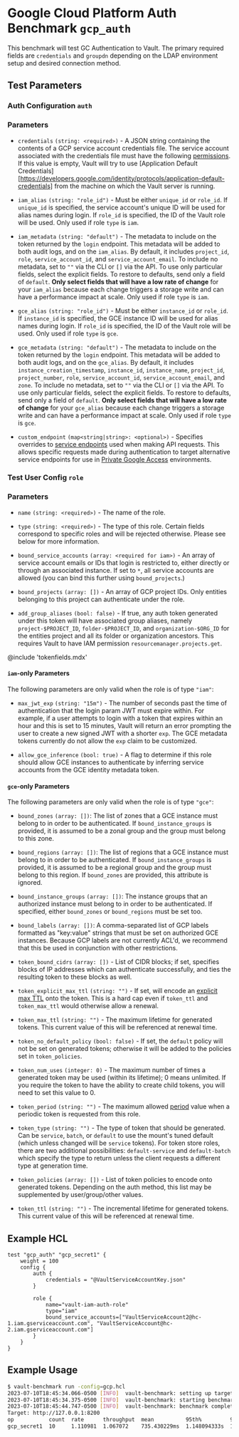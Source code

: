 # Google Cloud Platform Auth Benchmark `gcp_auth`

This benchmark will test GC Authentication to Vault. The primary required fields are `credentials` and `groupdn` depending on the LDAP environment setup and desired connection method.

## Test Parameters

### Auth Configuration `auth`
### Parameters
- `credentials` `(string: <required>)` - A JSON string containing the contents of a GCP
  service account credentials file. The service account associated with the credentials
  file must have the following [permissions](https://developer.hashicorp.com/vault/docs/auth/gcp#required-gcp-permissions).
  If this value is empty, Vault will try to use [Application Default Credentials][https://developers.google.com/identity/protocols/application-default-credentials]
  from the machine on which the Vault server is running.

- `iam_alias` `(string: "role_id")` - Must be either `unique_id` or `role_id`.
  If `unique_id` is specified, the service account's unique ID will be used for
  alias names during login. If `role_id` is specified, the ID of the Vault role
  will be used. Only used if role `type` is `iam`.

- `iam_metadata` `(string: "default")` - The metadata to include on the token
  returned by the `login` endpoint. This metadata will be added to both audit logs,
  and on the `iam_alias`. By default, it includes `project_id`, `role`,
  `service_account_id`, and `service_account_email`. To include no metadata,
  set to `""` via the CLI or `[]` via the API. To use only particular fields, select
  the explicit fields. To restore to defaults, send only a field of `default`.
  **Only select fields that will have a low rate of change** for your `iam_alias` because
  each change triggers a storage write and can have a performance impact at scale.
  Only used if role `type` is `iam`.

- `gce_alias` `(string: "role_id")` - Must be either `instance_id` or `role_id`.
  If `instance_id` is specified, the GCE instance ID will be used for alias names
  during login. If `role_id` is specified, the ID of the Vault role will be used.
  Only used if role `type` is `gce`.

- `gce_metadata` `(string: "default")` - The metadata to include on the token
  returned by the `login` endpoint. This metadata will be added to both audit logs,
  and on the `gce_alias`. By default, it includes `instance_creation_timestamp`,
  `instance_id`, `instance_name`, `project_id`, `project_number`, `role`,
  `service_account_id`, `service_account_email`, and `zone`. To include no metadata,
  set to `""` via the CLI or `[]` via the API. To use only particular fields, select
  the explicit fields. To restore to defaults, send only a field of `default`.
  **Only select fields that will have a low rate of change** for your `gce_alias` because
  each change triggers a storage write and can have a performance impact at scale.
  Only used if role `type` is `gce`.

- `custom_endpoint` `(map<string|string>: <optional>)` - Specifies overrides to
  [service endpoints](https://cloud.google.com/apis/design/glossary#api_service_endpoint)
  used when making API requests. This allows specific requests made during authentication
  to target alternative service endpoints for use in [Private Google Access](https://cloud.google.com/vpc/docs/configure-private-google-access)
  environments.

### Test User Config `role`
### Parameters

- `name` `(string: <required>)` - The name of the role.

- `type` `(string: <required>)` - The type of this role. Certain fields
  correspond to specific roles and will be rejected otherwise. Please see below
  for more information.

- `bound_service_accounts` `(array: <required for iam>)` - An array of
  service account emails or IDs that login is restricted to,
  either directly or through an associated instance. If set to
  `*`, all service accounts are allowed (you can bind this further using
  `bound_projects`.)

- `bound_projects` `(array: [])` - An array of GCP project IDs. Only entities
  belonging to this project can authenticate under the role.

- `add_group_aliases` `(bool: false)` - If true, any auth token
  generated under this token will have associated group aliases, namely
  `project-$PROJECT_ID`, `folder-$PROJECT_ID`, and `organization-$ORG_ID`
  for the entities project and all its folder or organization ancestors. This
  requires Vault to have IAM permission `resourcemanager.projects.get`.

@include 'tokenfields.mdx'

#### `iam`-only Parameters

The following parameters are only valid when the role is of type `"iam"`:

- `max_jwt_exp` `(string: "15m")` - The number of seconds past the time of
  authentication that the login param JWT must expire within. For example, if a
  user attempts to login with a token that expires within an hour and this is
  set to 15 minutes, Vault will return an error prompting the user to create a
  new signed JWT with a shorter `exp`. The GCE metadata tokens currently do not
  allow the `exp` claim to be customized.

- `allow_gce_inference` `(bool: true)` - A flag to determine if this role should
  allow GCE instances to authenticate by inferring service accounts from the
  GCE identity metadata token.

#### `gce`-only Parameters

The following parameters are only valid when the role is of type `"gce"`:

- `bound_zones` `(array: [])`: The list of zones that a GCE instance must belong
  to in order to be authenticated. If `bound_instance_groups` is provided, it is
  assumed to be a zonal group and the group must belong to this zone.

- `bound_regions` `(array: [])`: The list of regions that a GCE instance must
  belong to in order to be authenticated. If `bound_instance_groups` is
  provided, it is assumed to be a regional group and the group must belong to
  this region. If `bound_zones` are provided, this attribute is ignored.

- `bound_instance_groups` `(array: [])`: The instance groups that an authorized
  instance must belong to in order to be authenticated. If specified, either
  `bound_zones` or `bound_regions` must be set too.

- `bound_labels` `(array: [])`: A comma-separated list of GCP labels formatted
  as "key:value" strings that must be set on authorized GCE instances. Because
  GCP labels are not currently ACL'd, we recommend that this be used in
  conjunction with other restrictions.

- `token_bound_cidrs` `(array: [])` - List of
  CIDR blocks; if set, specifies blocks of IP addresses which can authenticate
  successfully, and ties the resulting token to these blocks as well.
- `token_explicit_max_ttl` `(string: "")` - If set, will encode
  an [explicit max
  TTL](https://developer.hashicorp.com/vault/docs/concepts/tokens#token-time-to-live-periodic-tokens-and-explicit-max-ttls)
  onto the token. This is a hard cap even if `token_ttl` and `token_max_ttl`
  would otherwise allow a renewal.
- `token_max_ttl` `(string: "")` - The maximum lifetime for
  generated tokens. This current value of this will be referenced at renewal
  time.
- `token_no_default_policy` `(bool: false)` - If set, the `default` policy will
  not be set on generated tokens; otherwise it will be added to the policies set
  in `token_policies`.
- `token_num_uses` `(integer: 0)` - The maximum number of times a generated
  token may be used (within its lifetime); 0 means unlimited.
  If you require the token to have the ability to create child tokens,
  you will need to set this value to 0.
- `token_period` `(string: "")` - The maximum allowed [period](https://developer.hashicorp.com/vault/docs/concepts/tokens#token-time-to-live-periodic-tokens-and-explicit-max-ttls) value when a periodic token is requested from this role.
- `token_type` `(string: "")` - The type of token that should be generated. Can
  be `service`, `batch`, or `default` to use the mount's tuned default (which
  unless changed will be `service` tokens). For token store roles, there are two
  additional possibilities: `default-service` and `default-batch` which specify
  the type to return unless the client requests a different type at generation
  time.
- `token_policies` `(array: [])` - List of
  token policies to encode onto generated tokens. Depending on the auth method, this
  list may be supplemented by user/group/other values.
- `token_ttl` `(string: "")` - The incremental lifetime for
  generated tokens. This current value of this will be referenced at renewal
  time.



## Example HCL

```hcl
test "gcp_auth" "gcp_secret1" {
    weight = 100
    config {
        auth {
            credentials = "@VaultServiceAccountKey.json"
        }

        role {
            name="vault-iam-auth-role"
            type="iam"
            bound_service_accounts=["VaultServiceAccount2@hc-1.iam.gserviceaccount.com", "VaultServiceAccount@hc-2.iam.gserviceaccount.com"]
        }
    }
}
```

## Example Usage

```bash
$ vault-benchmark run -config=gcp.hcl
2023-07-10T18:45:34.066-0500 [INFO]  vault-benchmark: setting up targets
2023-07-10T18:45:34.375-0500 [INFO]  vault-benchmark: starting benchmarks: duration=10s
2023-07-10T18:45:44.747-0500 [INFO]  vault-benchmark: benchmark complete
Target: http://127.0.0.1:8200
op           count  rate      throughput  mean          95th%         99th%         successRatio
gcp_secret1  10     1.110981  1.067072    735.430229ms  1.148094333s  1.148094333s  100.00%
```
